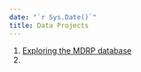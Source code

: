 ```yaml
---
date: "`r Sys.Date()`"
title: Data Projects
---
```


1. [Exploring the MDRP database](https://delriaan.github.io/port_MDRP_database/)
2. 
